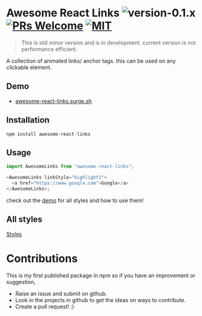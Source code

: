 # Awesome React Links ![version-0.1.x](https://img.shields.io/badge/version-0.1.0.alpha.4-yellow.svg) [![PRs Welcome](https://img.shields.io/badge/PRs-welcome-brightgreen.svg)](http://makeapullrequest.com) [![MIT](https://img.shields.io/github/license/mashape/apistatus.svg)](https://opensource.org/licenses/MIT)

> This is still minor version and is in development. current version is not performance efficient.

A collection of animated links/ anchor tags. this can be used on any clickable element.

## Demo

- [awesome-react-links.surge.sh](https://awesome-react-links.surge.sh)

## Installation

```
npm install awesome-react-links
```

## Usage

```javascript
import AwesomeLinks from "awesome-react-links";

<AwesomeLinks linkStyle="highlight1">
  <a href="https://www.google.com">Google</a>
</AwesomeLinks>;
```

check out the [demo](https://awesome-react-links.surge.sh) for all styles and how to use them!

## All styles

[Styles](Styles.md)

# Contributions

This is my first published package in npm so if you have an improvement or suggestion,

- Raise an issue and submit on github.
- Look in the projects in github to get the ideas on ways to contribute.
- Create a pull request! :)
